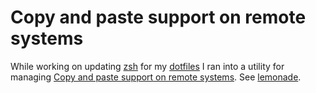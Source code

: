 # Copy and paste support on remote systems

While working on updating [zsh](../69) for my [dotfiles](../625) I ran into a utility for managing [Copy and paste support on remote systems](../1032). See [lemonade].

[lemonade]: https://github.com/lemonade-command/lemonade
